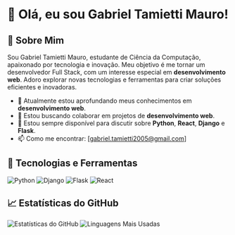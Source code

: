 # 👋 Olá, eu sou Gabriel Tamietti Mauro!

## 🚀 Sobre Mim

Sou Gabriel Tamietti Mauro, estudante de Ciência da Computação, apaixonado por tecnologia e inovação. Meu objetivo é me tornar um desenvolvedor Full Stack, com um interesse especial em **desenvolvimento web**. Adoro explorar novas tecnologias e ferramentas para criar soluções eficientes e inovadoras.

- 🌱 Atualmente estou aprofundando meus conhecimentos em **desenvolvimento web**.
- 👯 Estou buscando colaborar em projetos de **desenvolvimento web**.
- 💬 Estou sempre disponível para discutir sobre **Python**, **React**, **Django** e **Flask**.
- 📫 Como me encontrar: [gabriel.tamietti2005@gmail.com] 

## 🔧 Tecnologias e Ferramentas

![Python](https://img.shields.io/badge/-Python-333333?style=flat&logo=python)
![Django](https://img.shields.io/badge/-Django-333333?style=flat&logo=django)
![Flask](https://img.shields.io/badge/-Flask-333333?style=flat&logo=flask)
![React](https://img.shields.io/badge/-React-333333?style=flat&logo=react)

## 📈 Estatísticas do GitHub

![Estatísticas do GitHub](https://github-readme-stats.vercel.app/api?username=gTamietti&show_icons=true&theme=dark)
![Linguagens Mais Usadas](https://github-readme-stats.vercel.app/api/top-langs/?username=gTamietti&layout=compact&theme=dark)
